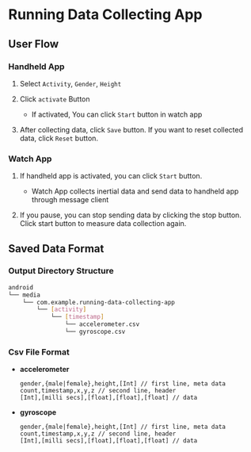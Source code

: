 # Running Data Collecting App

## User Flow

### Handheld App

1. Select `Activity`, `Gender`, `Height`

2. Click `activate` Button

   - If activated, You can click `Start` button in watch app

3. After collecting data, click `Save` button. If you want to reset collected data, click `Reset` button.

### Watch App

1. If handheld app is activated, you can click `Start` button.

   - Watch App collects inertial data and send data to handheld app through message client

2. If you pause, you can stop sending data by clicking the stop button. Click start button to measure data collection again.

## Saved Data Format

### **Output Directory Structure**

```bash
android
└── media
    └── com.example.running-data-collecting-app
        └── [activity]
            └── [timestamp]
                └── accelerometer.csv
                └── gyroscope.csv
```

### **Csv File Format**

- **accelerometer**

  ```
  gender,{male|female},height,[Int] // first line, meta data
  count,timestamp,x,y,z // second line, header
  [Int],[milli secs],[float],[float],[float] // data
  ```

- **gyroscope**

  ```
  gender,{male|female},height,[Int] // first line, meta data
  count,timestamp,x,y,z // second line, header
  [Int],[milli secs],[float],[float],[float] // data
  ```
